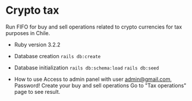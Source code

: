 # Crypto tax

Run FIFO for buy and sell operations related to crypto currencies
for tax purposes in Chile.

* Ruby version
3.2.2

* Database creation
`rails db:create`

* Database initialization
`rails db:schema:load`
`rails db:seed`

* How to use
Access to admin panel with user admin@gmail.com, Password!
Create your buy and sell operations
Go to "Tax operations" page to see result.
